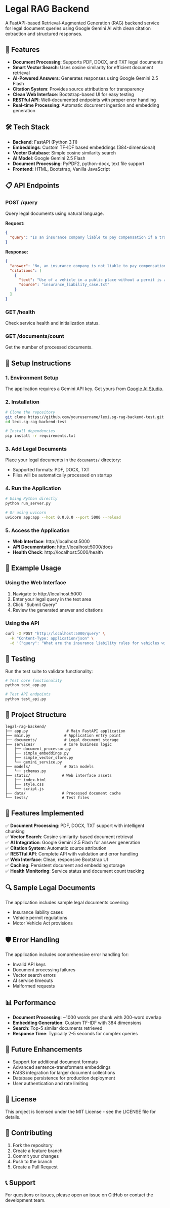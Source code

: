 # Legal RAG Backend

A FastAPI-based Retrieval-Augmented Generation (RAG) backend service for legal document queries using Google Gemini AI with clean citation extraction and structured responses.

## 🚀 Features

- **Document Processing**: Supports PDF, DOCX, and TXT legal documents
- **Smart Vector Search**: Uses cosine similarity for efficient document retrieval
- **AI-Powered Answers**: Generates responses using Google Gemini 2.5 Flash
- **Citation System**: Provides source attributions for transparency
- **Clean Web Interface**: Bootstrap-based UI for easy testing
- **RESTful API**: Well-documented endpoints with proper error handling
- **Real-time Processing**: Automatic document ingestion and embedding generation

## 🛠️ Tech Stack

- **Backend**: FastAPI (Python 3.11)
- **Embeddings**: Custom TF-IDF based embeddings (384-dimensional)
- **Vector Database**: Simple cosine similarity search
- **AI Model**: Google Gemini 2.5 Flash
- **Document Processing**: PyPDF2, python-docx, text file support
- **Frontend**: HTML, Bootstrap, Vanilla JavaScript

## 📋 API Endpoints

### POST /query
Query legal documents using natural language.

**Request:**
```json
{
  "query": "Is an insurance company liable to pay compensation if a transport vehicle involved in an accident was being used without a valid permit?"
}
```

**Response:**
```json
{
  "answer": "No, an insurance company is not liable to pay compensation if a transport vehicle is used without a valid permit...",
  "citations": [
    {
      "text": "Use of a vehicle in a public place without a permit is a fundamental statutory infraction...",
      "source": "insurance_liability_case.txt"
    }
  ]
}
```

### GET /health
Check service health and initialization status.

### GET /documents/count
Get the number of processed documents.

## 🔧 Setup Instructions

### 1. Environment Setup

The application requires a Gemini API key. Get yours from [Google AI Studio](https://aistudio.google.com/).

### 2. Installation

```bash
# Clone the repository
git clone https://github.com/yourusername/lexi.sg-rag-backend-test.git
cd lexi.sg-rag-backend-test

# Install dependencies
pip install -r requirements.txt
```

### 3. Add Legal Documents

Place your legal documents in the `documents/` directory:
- Supported formats: PDF, DOCX, TXT
- Files will be automatically processed on startup

### 4. Run the Application

```bash
# Using Python directly
python run_server.py

# Or using uvicorn
uvicorn app:app --host 0.0.0.0 --port 5000 --reload
```

### 5. Access the Application

- **Web Interface**: http://localhost:5000
- **API Documentation**: http://localhost:5000/docs
- **Health Check**: http://localhost:5000/health

## 📝 Example Usage

### Using the Web Interface

1. Navigate to http://localhost:5000
2. Enter your legal query in the text area
3. Click "Submit Query"
4. Review the generated answer and citations

### Using the API

```bash
curl -X POST "http://localhost:5000/query" \
  -H "Content-Type: application/json" \
  -d '{"query": "What are the insurance liability rules for vehicles without permits?"}'
```

## 🧪 Testing

Run the test suite to validate functionality:

```bash
# Test core functionality
python test_app.py

# Test API endpoints
python test_api.py
```

## 📁 Project Structure

```
legal-rag-backend/
├── app.py                 # Main FastAPI application
├── main.py               # Application entry point
├── documents/            # Legal document storage
├── services/             # Core business logic
│   ├── document_processor.py
│   ├── simple_embeddings.py
│   ├── simple_vector_store.py
│   └── gemini_service.py
├── models/               # Data models
│   └── schemas.py
├── static/              # Web interface assets
│   ├── index.html
│   ├── style.css
│   └── script.js
├── data/                # Processed document cache
└── tests/               # Test files
```

## 🚀 Features Implemented

✅ **Document Processing**: PDF, DOCX, TXT support with intelligent chunking  
✅ **Vector Search**: Cosine similarity-based document retrieval  
✅ **AI Integration**: Google Gemini 2.5 Flash for answer generation  
✅ **Citation System**: Automatic source attribution  
✅ **RESTful API**: Complete API with validation and error handling  
✅ **Web Interface**: Clean, responsive Bootstrap UI  
✅ **Caching**: Persistent document and embedding storage  
✅ **Health Monitoring**: Service status and document count tracking  

## 🔍 Sample Legal Documents

The application includes sample legal documents covering:
- Insurance liability cases
- Vehicle permit regulations
- Motor Vehicle Act provisions

## 🛡️ Error Handling

The application includes comprehensive error handling for:
- Invalid API keys
- Document processing failures
- Vector search errors
- AI service timeouts
- Malformed requests

## 📊 Performance

- **Document Processing**: ~1000 words per chunk with 200-word overlap
- **Embedding Generation**: Custom TF-IDF with 384 dimensions
- **Search**: Top-5 similar documents retrieved
- **Response Time**: Typically 2-5 seconds for complex queries

## 🔄 Future Enhancements

- Support for additional document formats
- Advanced sentence-transformers embeddings
- FAISS integration for larger document collections
- Database persistence for production deployment
- User authentication and rate limiting

## 📄 License

This project is licensed under the MIT License - see the LICENSE file for details.

## 🤝 Contributing

1. Fork the repository
2. Create a feature branch
3. Commit your changes
4. Push to the branch
5. Create a Pull Request

## 📞 Support

For questions or issues, please open an issue on GitHub or contact the development team.
